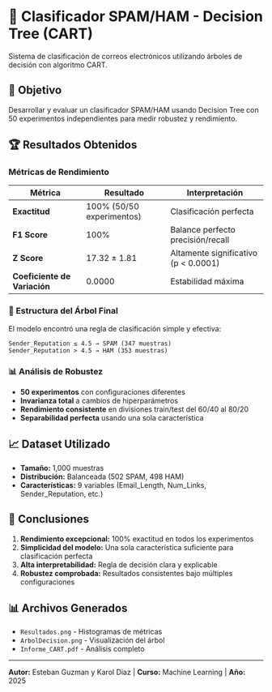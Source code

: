 # 📧 Clasificador SPAM/HAM - Decision Tree (CART)

Sistema de clasificación de correos electrónicos utilizando árboles de decisión con algoritmo CART.

## 🎯 Objetivo
Desarrollar y evaluar un clasificador SPAM/HAM usando Decision Tree con 50 experimentos independientes para medir robustez y rendimiento.

## 🏆 Resultados Obtenidos

### Métricas de Rendimiento
| Métrica | Resultado | Interpretación |
|---------|-----------|----------------|
| **Exactitud** | 100% (50/50 experimentos) | Clasificación perfecta |
| **F1 Score** | 100% | Balance perfecto precisión/recall |
| **Z Score** | 17.32 ± 1.81 | Altamente significativo (p < 0.0001) |
| **Coeficiente de Variación** | 0.0000 | Estabilidad máxima |

### 🌳 Estructura del Árbol Final
El modelo encontró una regla de clasificación simple y efectiva:
```
Sender_Reputation ≤ 4.5 → SPAM (347 muestras)
Sender_Reputation > 4.5 → HAM (353 muestras)
```

### 📊 Análisis de Robustez
- **50 experimentos** con configuraciones diferentes
- **Invarianza total** a cambios de hiperparámetros
- **Rendimiento consistente** en divisiones train/test del 60/40 al 80/20
- **Separabilidad perfecta** usando una sola característica

## 📈 Dataset Utilizado
- **Tamaño:** 1,000 muestras
- **Distribución:** Balanceada (502 SPAM, 498 HAM)
- **Características:** 9 variables (Email_Length, Num_Links, Sender_Reputation, etc.)


## 📝 Conclusiones
1. **Rendimiento excepcional:** 100% exactitud en todos los experimentos
2. **Simplicidad del modelo:** Una sola característica suficiente para clasificación perfecta
3. **Alta interpretabilidad:** Regla de decisión clara y explicable
4. **Robustez comprobada:** Resultados consistentes bajo múltiples configuraciones

## 📊 Archivos Generados
- `Resultados.png` - Histogramas de métricas
- `ArbolDecision.png` - Visualización del árbol
- `Informe_CART.pdf` - Análisis completo

---
**Autor:** Esteban Guzman y Karol Diaz | **Curso:** Machine Learning | **Año:** 2025
